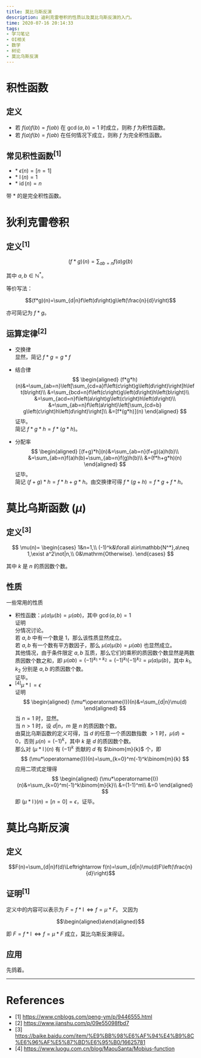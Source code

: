 ```yaml
---
title: 莫比乌斯反演
description: 迪利克雷卷积的性质以及莫比乌斯反演的入门。
time: 2020-07-16 20:14:33
tags:
- 学习笔记
- OI相关
- 数学
- 树论
- 莫比乌斯反演
---
```


# 积性函数

## 定义

- 若 $f(a)f(b)=f(ab)$ 在 $\gcd(a,b)=1$ 时成立，则称 $f$ 为积性函数。
- 若 $f(a)f(b)=f(ab)$ 在任何情况下成立，则称 $f$ 为完全积性函数。

## 常见积性函数${}^{[1]}$

- \* $\epsilon(n)=[n=1]$
- \* $\operatorname{I}(n)=1$
- \* $\operatorname{id}(n)=n$

带 * 的是完全积性函数。

# 狄利克雷卷积

## 定义${}^{[1]}$

$$(f*g)(n)=\sum_{ab=n}f\left(a\right)g(b)$$

其中 $a,b\in \mathbb{N^*}$。

等价写法：

$$(f*g)(n)=\sum_{d|n}f\left(d\right)g\left(\frac{n}{d}\right)$$

亦可简记为 $f*g$。

## 运算定律${}^{[2]}$

- 交换律  
显然，简记 $f*g=g*f$

- 结合律  
$$
\begin{aligned}
(f*g*h)(n)&=\sum_{ab=n}\left[\sum_{cd=a}f\left(c\right)g\left(d\right)\right]h\left(b\right)\\
&=\sum_{bcd=n}f\left(c\right)g\left(d\right)h\left(b\right)\\
&=\sum_{acd=n}f\left(a\right)g\left(c\right)h\left(d\right)\\
&=\sum_{ab=n}f\left(a\right)\left[\sum_{cd=b} g\left(c\right)h\left(d\right)\right]\\
&=[f*(g*h)](n)
\end{aligned}
$$
证毕。  
简记 $f*g*h=f*(g*h)$。

- 分配率  
$$
\begin{aligned}
[(f+g)*h](n)&=\sum_{ab=n}(f+g)(a)h(b)\\
&=\sum_{ab=n}f(a)h(b)+\sum_{ab=n}f(g)h(b)\\
&=(f*h+g*h)(n)
\end{aligned}
$$
证毕。  
简记 $(f+g)*h=f*h+g*h$。由交换律可得 $f*(g+h)=f*g+f*h$。

# 莫比乌斯函数 ($\mu$)

## 定义${}^{[3]}$

$$
\mu(n)=
\begin{cases}
1&n=1,\\
(-1)^k&\forall a\in\mathbb{N^*},a\neq 1,\exist a^2\not|n,\\
0&\mathrm{Otherwise}.
\end{cases}
$$

其中 $k$ 是 $n$ 的质因数个数。

## 性质

一些常用的性质

- 积性函数：$\mu(a)\mu(b)=\mu(ab)$，其中 $\gcd(a,b)=1$  
证明  
分情况讨论。  
若 $a,b$ 中有一个数是 $1$，那么该性质显然成立。  
若 $a,b$ 有一个数有平方数因子，那么 $\mu(a)\mu(b)=\mu(ab)$ 也显然成立。  
其他情况，由于条件限定 $a,b$ 互质，那么它们的乘积的质因数个数显然是两数质因数个数之和，即 $\mu(ab)=(-1)^{k_1+k_2}=(-1)^{k_1}(-1)^{k_2}=\mu(a)\mu(b)$，其中 $k_1,k_2$ 分别是 $a,b$ 的质因数个数。  
证毕。
- ${}^{[4]}\mu*\operatorname{I}=\epsilon$  
证明  
$$
\begin{aligned}
(\mu*\operatorname{I})(n)&=\sum_{d|n}\mu(d)
\end{aligned}
$$
当 $n=1$ 时，显然。  
当 $n>1$ 时，设 $d|n$，$m$ 是 $n$ 的质因数个数。  
由莫比乌斯函数的定义可得，当 $d$ 的任意一个质因数指数 $>1$ 时，$\mu(d)=0$，否则 $\mu(n)=(-1)^k$，其中 $k$ 是 $d$ 的质因数个数。  
那么对 $(\mu*\operatorname{I})(n)$ 有 $(-1)^k$ 贡献的 $d$ 有 $\binom{m}{k}$ 个，即
$$
(\mu*\operatorname{I})(n)=\sum_{k=0}^m(-1)^k\binom{m}{k}
$$
应用二项式定理得
$$
\begin{aligned}
(\mu*\operatorname{I})(n)&=\sum_{k=0}^m(-1)^k\binom{m}{k}\\
&=(1-1)^m\\
&=0
\end{aligned}
$$
即 $(\mu*\operatorname{I})(n)=[n=0]=\epsilon$，证毕。

# 莫比乌斯反演

## 定义

$$F(n)=\sum_{d|n}f(d)\Leftrightarrow f(n)=\sum_{d|n}\mu(d)F\left(\frac{n}{d}\right)$$

## 证明${}^{[1]}$

定义中的内容可以表示为 $F=f*\operatorname{I}\Leftrightarrow f=\mu*F$。
又因为

$$\begin{aligned}a\end{aligned}$$

即 $F=f*\operatorname{I}\Leftrightarrow f=\mu*F$ 成立，莫比乌斯反演得证。

## 应用

先鸽着。

---

# References

- [1] <https://www.cnblogs.com/peng-ym/p/9446555.html>
- [2] <https://www.jianshu.com/p/09e55098fbd7>
- [3] <https://baike.baidu.com/item/%E9%BB%98%E6%AF%94%E4%B9%8C%E6%96%AF%E5%87%BD%E6%95%B0/16625781>
- [4] <https://www.luogu.com.cn/blog/MaouSanta/Mobius-function>